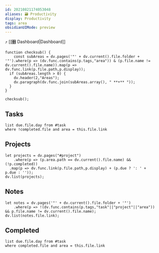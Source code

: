 ```yaml
---
id: 20210821174053048
aliases: 🗃 Productivity
display: Productivity
tags: area
obsidianUIMode: preview
---
```

⤴️ [[🎛 Dashboard|Dashboard]]

```dataviewjs
function checksub() {
	const subAreas = dv.pages('"' + dv.current().file.folder + '"').where(p => (dv.func.contains(p.tags,"area")) & (p.file.name != dv.current().file.name)).map(p => dv.func.link(p.file.path,p.display));
  if (subAreas.length > 0) {
  	dv.header(2,"Areas");
  	dv.paragraph(dv.func.join(subAreas.array(), " **•** "));
  }
}

checksub();
```

## Tasks

```dataview
list due.file.day from #task
where !completed.file and area = this.file.link
```

## Projects

```dataviewjs
let projects = dv.pages("#project")
	.where(p => (p.area.path == dv.current().file.name) && (!p.completed))
  .map(p => dv.func.link(p.file.path,p.display) + (p.due ? ': ' + p.due : ''));
dv.list(projects);
```

## Notes

```dataviewjs
let notes = dv.pages('"' + dv.current().file.folder + '"')
	.where(p => !(dv.func.contains(p.tags,"task"||"project"||"area")) && p.file.name != dv.current().file.name);
dv.list(notes.file.link);
```

## Completed

```dataview
list due.file.day from #task
where completed.file and area = this.file.link
```